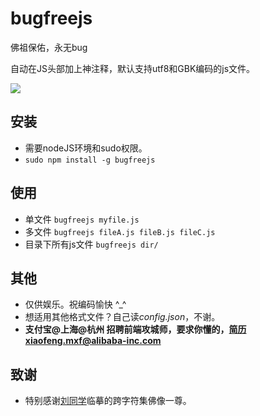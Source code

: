 bugfreejs
=========

佛祖保佑，永无bug

自动在JS头部加上神注释，默认支持utf8和GBK编码的js文件。

![](http://gtms04.alicdn.com/tps/i4/TB1sXuyGXXXXXaPXXXXk3aW_VXX-800-668.jpg_600x600q90.jpg)


## 安装
* 需要nodeJS环境和sudo权限。
* ``sudo npm install -g bugfreejs``

## 使用
* 单文件 ``bugfreejs myfile.js``
* 多文件 ``bugfreejs fileA.js fileB.js fileC.js``
* 目录下所有js文件 ``bugfreejs dir/``


## 其他
* 仅供娱乐。祝编码愉快 ^_^
* 想适用其他格式文件？自己读*config.json*，不谢。
* **支付宝@上海@杭州 招聘前端攻城师，要求你懂的，简历xiaofeng.mxf@alibaba-inc.com**

## 致谢
* 特别感谢[刘同学](https://github.com/liugb1989)临摹的跨字符集佛像一尊。

